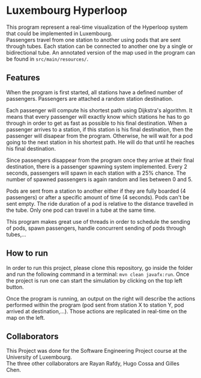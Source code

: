 # Luxembourg Hyperloop
This program represent a real-time visualization of the Hyperloop system that could be implemented in Luxembourg.  
Passengers travel from one station to another using pods that are sent through tubes.
Each station can be connected to another one by a single or bidirectional tube. An annotated version of the map used in the program can be found in `src/main/resources/`.

## Features
When the program is first started, all stations have a defined number of passengers. Passengers are attached a random station destination.  

Each passenger will compute his shortest path using Dijkstra's algorithm. It means that every passenger will exactly know which stations he has to go through in order to get as fast as possible to his final destination. When a passenger arrives to a station, if this station is his final destination, then the passenger will disapear from the program. Otherwise, he will wait for a pod going to the next station in his shortest path. He will do that until he reaches his final destination.

Since passengers disappear from the program once they arrive at their final destination, there is a passenger spawning system implemented. Every 2 seconds, passengers will spawn in each station with a 25% chance. The number of spawned passengers is again random and lies between 0 and 5.   

Pods are sent from a station to another either if they are fully boarded (4 passengers) or after a specific amount of time (4 seconds). Pods can't be sent empty.
The ride duration of a pod is relative to the distance travelled in the tube. Only one pod can travel in a tube at the same time.  

This program makes great use of threads in order to schedule the sending of pods, spawn passengers, handle concurrent sending of pods through tubes,...  

## How to run
In order to run this project, please clone this repository, go inside the folder and run the following command in a terminal: `mvn clean javafx:run`. 
Once the project is run one can start the simulation by clicking on the top left button.  

Once the program is running, an output on the right will describe the actions performed within the program (pod sent from station X to station Y, pod arrived at destination,...).
Those actions are replicated in real-time on the map on the left.  

## Collaborators
This Project was done for the Software Engineering Project course at the University of Luxembourg.  
The three other collaborators are Rayan Rafdy, Hugo Cossa and Gilles Chen.  
